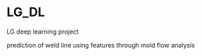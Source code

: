 # LG_DL
LG deep learning project

prediction of weld line using features through mold flow analysis
